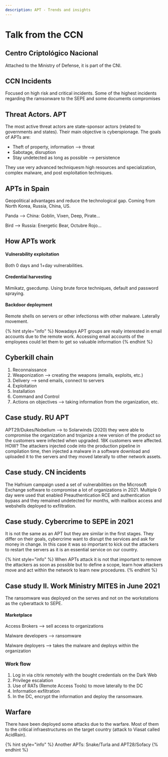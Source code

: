 ```yaml
---
description: APT - Trends and insights
---
```


# Talk from the CCN

## Centro Criptológico Nacional

Attached to the Ministry of Defense, it is part of the CNI.&#x20;

## CCN Incidents

Focused on high risk and critical incidents. Some of the highest incidents regarding the ramsonware to the SEPE and some documents compromises&#x20;

## Threat Actors. APT

The most active threat actors are state-sponsor actors (related to governments and states). Their main objective is cyberspionage. The goals of APTs are:

* Theft of property, information --> threat
* Sabotage, disruption
* Stay undetected as long as possible --> persistence

They use very advanced techniquesm high resources and specialization, complex malware, and post exploitation techniques.&#x20;

## APTs in Spain

Geopolitical advantages and reduce the technological gap. Coming from North Korea, Russia, China, US.&#x20;

Panda --> China: Goblin, Vixen, Deep, Pirate...

Bird --> Russia: Energetic Bear, Octubre Rojo...

## How APTs work

#### Vulnerability exploitation

Both 0 days and 1+day vulnerabilities.&#x20;

#### Credential harvesting

Mimikatz, gsecdump. Using brute force techniques, default and password spraying.

#### Backdoor deployment

Remote shells on servers or other infectionss with other malware. Laterally movement.

{% hint style="info" %}
Nowadays APT groups are really interested in email accounts due to the remote work. Accessing email accounts of the employees could let them to get so valuable information
{% endhint %}

## Cyberkill chain

1. Reconnaissance
2. Weaponization --> creating the weapons (emails, exploits, etc.)
3. Delivery --> send emails, connect to servers
4. Exploitation
5. Installation
6. Command and Control
7. Actions on objectives --> taking information from the organization, etc.

## Case study. RU APT

APT29/Dukes/Nobelium --> to Solarwinds (2020) they were able to compromise the organization and trojanize a new version of the product so the customers were infected when upgraded. 18K customers were affected. HOW? The attackers injected code into the production pipeline in compilation time, then injected a malware in a software download and uploaded it to the servers and they moved laterally to other network assets.

## Case study.  CN incidents

The Hafnium campaign used a set of vulnerabilities on the Microsoft Exchange software to compromise a lot of organizations in 2021. Multiple 0 day were used that enabled Preauthentication RCE and authentication bypass and they remained undetected for months, with mailbox access and webshells deployed to exfiltration.&#x20;

## Case study. Cybercrime to SEPE in 2021

It is not the same as an APT but they are similar in the first stages. They differ on their goals, cybercrime want to disrupt the services and ask for money in change. In this case it was so important to kick out the attackers to restart the servers as it is an essential service on our country.&#x20;

{% hint style="info" %}
When APTs attack it is not that important to remove the attackers as soon as possible but to define a scope, learn how attackers move and act within the network to learn new procedures.
{% endhint %}

## Case study II. Work Ministry MITES in June 2021

The ransomware was deployed on the serves and not on the workstations as the cyberattack to SEPE.

#### Marketplace

Access Brokers --> sell access to organizations

Malware developers --> ransomware

Malware deployers --> takes the malware and deploys within the organization

### Work flow

1. Log in via citrix remotely with the bought credentials on the Dark Web
2. Privilege escalation
3. Use of RATs (Remote Access Tools) to move laterally to the DC
4. Information exfiltration
5. In the DC, encrypt the information and deploy the ransomware.

## Warfare

There have been deployed some attacks due to the warfare. Most of them to the critical infraestructures on the target country (attack to Viasat called AcidRain).&#x20;

{% hint style="info" %}
Another APTs: Snake/Turla and APT28/Sofacy
{% endhint %}

